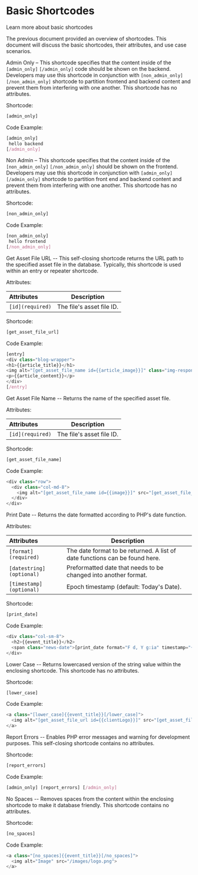 # Basic Shortcodes

Learn more about basic shortcodes 

The previous document provided an overview of shortcodes. This document will discuss the basic shortcodes, their attributes, and use case scenarios.

Admin Only – This shortcode specifies that the content inside of the ```[admin_only]``` ```[/admin_only]``` code should be shown on the backend. Developers may use this shortcode in conjunction with ```[non_admin_only]``` ```[/non_admin_only]``` shortcode to partition frontend and backend content and prevent them from interfering with one another. This shortcode has no attributes. 

Shortcode:

```js
[admin_only]
```
  Code Example:

```js
[admin_only]
 hello backend
[/admin_only]
``` 

Non Admin – This shortcode specifies that the content inside of the ```[non_admin_only]``` ```[/non_admin_only]``` should be shown on the frontend. Developers may use this shortcode in conjunction with ```[admin_only]``` ```[/admin_only]``` shortcode to partition front end and backend content and prevent them from interfering with one another. This shortcode has no attributes.

Shortcode:

``` js
[non_admin_only]
```
Code Example:

 ```js
[non_admin_only]
  hello frontend
[/non_admin_only]
```

Get Asset File URL -- This self-closing shortcode returns the URL path to the specified asset file in the database. Typically, this shortcode is used within an entry or repeater shortcode.

Attributes:

**Attributes** | **Description** 
:--- | ---
```[id](required)``` | The file's asset file ID.

Shortcode:

```js
[get_asset_file_url]
```
Code Example:

```js
[entry]
<div class="blog-wrapper">
<h1>{{article_title}}</h1>
<img alt="[get_asset_file_name id={{article_image}}]" class="img-responsive" src="[get_asset_file_url id={{blog_image}}]" />
<p>{{article_content}}</p>
</div>
[/entry]
```
Get Asset File Name -- Returns the name of the specified asset file. 

Attributes:

**Attributes** | **Description** 
:--- | ---
```[id](required)``` | The file's asset file ID.

Shortcode:
 
```js
[get_asset_file_name]
```

Code Example:
 
```js
<div class="row">
  <div class="col-md-8">
    <img alt="[get_asset_file_name id={{image}}]" src="[get_asset_file_url id={{image}}]">
  </div>
</div>
```

Print Date -- Returns the date formatted according to PHP's date function.

Attributes:

**Attributes** | **Description** 
:--- | ---
```[format](required)``` | The date format to be returned. A list of date functions can be found here. 
```[datestring](optional)``` | Preformatted date that needs to be changed into another format. 
```[timestamp](optional)``` | Epoch timestamp (default: Today's Date).

Shortcode:

```js
[print_date]
``` 
Code Example:

```js
<div class="col-sm-8">
  <h2>{{event_title}}</h2>
  <span class="news-date">[print_date format="F d, Y g:ia" timestamp="{{start_time}}"]</span>
</div>
```
Lower Case -- Returns lowercased version of the string value within the enclosing shortcode. This shortcode has no attributes.

Shortcode:

```js
[lower_case]
```

Code Example:

```js
<a class="[lower_case]{{event_title}}[/lower_case]">
  <img alt="[get_asset_file_url id={{clientLogo}}]" src="[get_asset_file_url id={{clientLogo}}]">
</a>
```
Report Errors -- Enables PHP error messages and warning for development purposes. This self-closing shortcode contains no attributes. 

Shortcode:
 
```js
[report_errors]
```

Code Example:

```js
[admin_only] [report_errors] [/admin_only]
```

No Spaces -- Removes spaces from the content within the enclosing shortcode to make it database friendly. This shortcode contains no attributes. 

Shortcode:
 
```js
[no_spaces]
```

Code Example:

```js
<a class="[no_spaces]{{event_title}}[/no_spaces]">
  <img alt="Image" src="/images/logo.png">
</a>
```
